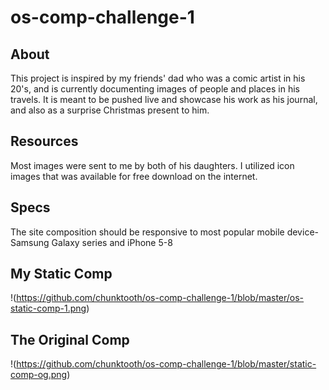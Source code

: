 # os-comp-challenge-1

## About
This project is inspired by my friends' dad who was a comic artist in his 20's, and is currently documenting images of people and places in his travels. It is meant to be pushed live and showcase his work as his journal, and also as a surprise Christmas present to him.

## Resources
Most images were sent to me by both of his daughters. I utilized icon images that was available for free download on the internet.

## Specs
The site composition should be responsive to most popular mobile device- Samsung Galaxy series and iPhone 5-8

## My Static Comp
!(https://github.com/chunktooth/os-comp-challenge-1/blob/master/os-static-comp-1.png)

## The Original Comp
!(https://github.com/chunktooth/os-comp-challenge-1/blob/master/static-comp-og.png)
